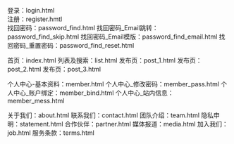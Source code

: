﻿登录：login.html   
注册：register.hmtl  
找回密码：password_find.html
找回密码_Email跳转：password_find_skip.html
找回密码_Email模版：password_find_email.html
找回密码_重置密码：password_find_reset.html

首页：index.html
列表及搜索：list.html
发布页：post_1.html
发布页：post_2.html
发布页：post_3.html

个人中心-基本资料：member.html
个人中心_修改密码：member_pass.html
个人中心_账户绑定：member_bind.html
个人中心_站内信息：member_mess.html

关于我们：about.html
联系我们：contact.html
团队介绍：team.html
隐私申明：statement.html
合作伙伴：partner.html
媒体报道：media.html
加入我们：job.html
服务条款：terms.html
